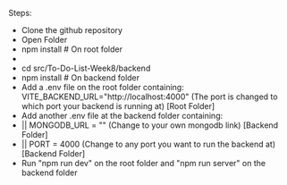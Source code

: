 Steps:

<ul>
  <li>Clone the github repository</li>
  <li>Open Folder</li>
  <li>npm install # On root folder<li>
  <li>cd src/To-Do-List-Week8/backend</li>
  <li>npm install # On backend folder</li>
  <li>Add a .env file on the root folder containing: VITE_BACKEND_URL="http://localhost:4000" (The port is changed to which port your backend is running at) [Root Folder]</li>
  <li>Add another .env file at the backend folder containing:</li>
  <li>|| MONGODB_URL = "" (Change to your own mongodb link) [Backend Folder]</li>
  <li>|| PORT = 4000 (Change to any port you want to run the backend at) [Backend Folder]</li>
  <li>Run "npm run dev" on the root folder and "npm run server" on the backend folder</li>
</ul>
